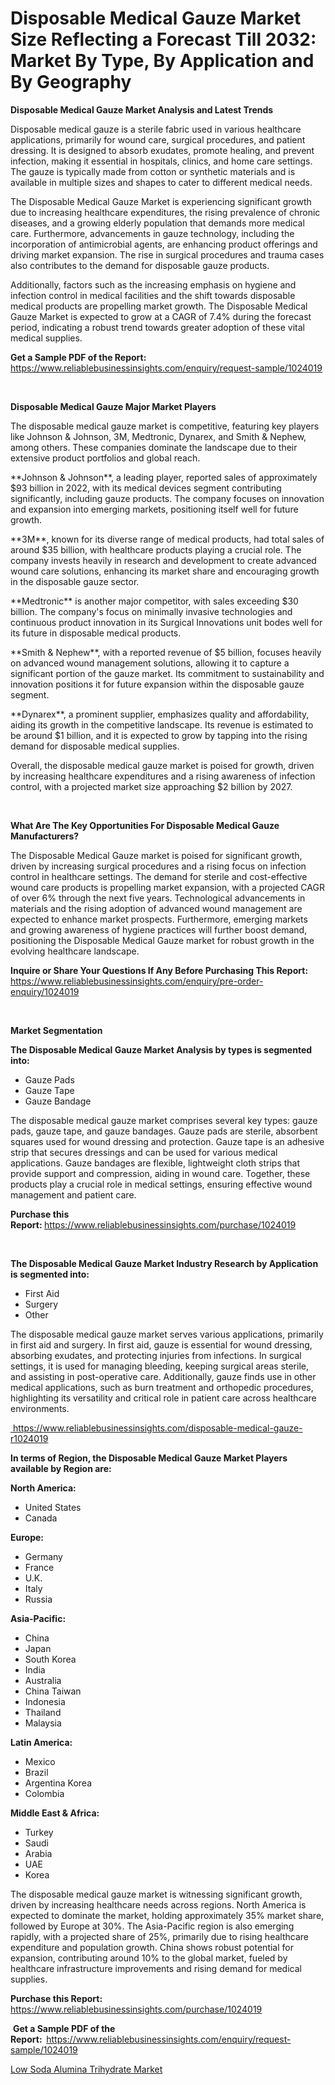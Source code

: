 <p><h1>Disposable Medical Gauze Market Size Reflecting a Forecast Till 2032: Market By Type, By Application and By Geography</h1></p><p><strong>Disposable Medical Gauze Market Analysis and Latest Trends</strong></p>
<p><p>Disposable medical gauze is a sterile fabric used in various healthcare applications, primarily for wound care, surgical procedures, and patient dressing. It is designed to absorb exudates, promote healing, and prevent infection, making it essential in hospitals, clinics, and home care settings. The gauze is typically made from cotton or synthetic materials and is available in multiple sizes and shapes to cater to different medical needs.</p><p>The Disposable Medical Gauze Market is experiencing significant growth due to increasing healthcare expenditures, the rising prevalence of chronic diseases, and a growing elderly population that demands more medical care. Furthermore, advancements in gauze technology, including the incorporation of antimicrobial agents, are enhancing product offerings and driving market expansion. The rise in surgical procedures and trauma cases also contributes to the demand for disposable gauze products.</p><p>Additionally, factors such as the increasing emphasis on hygiene and infection control in medical facilities and the shift towards disposable medical products are propelling market growth. The Disposable Medical Gauze Market is expected to grow at a CAGR of 7.4% during the forecast period, indicating a robust trend towards greater adoption of these vital medical supplies.</p></p>
<p><strong>Get a Sample PDF of the Report:&nbsp;</strong> <a href="https://www.reliablebusinessinsights.com/enquiry/request-sample/1024019?utm_campaign=2760&utm_medium=2&utm_source=Github&utm_content=ia&utm_term=07032025&utm_id=disposable-medical-gauze">https://www.reliablebusinessinsights.com/enquiry/request-sample/1024019</a></p>
<p>&nbsp;</p>
<p><strong>Disposable Medical Gauze Major Market Players</strong></p>
<p><p>The disposable medical gauze market is competitive, featuring key players like Johnson & Johnson, 3M, Medtronic, Dynarex, and Smith & Nephew, among others. These companies dominate the landscape due to their extensive product portfolios and global reach.</p><p>**Johnson & Johnson**, a leading player, reported sales of approximately $93 billion in 2022, with its medical devices segment contributing significantly, including gauze products. The company focuses on innovation and expansion into emerging markets, positioning itself well for future growth.</p><p>**3M**, known for its diverse range of medical products, had total sales of around $35 billion, with healthcare products playing a crucial role. The company invests heavily in research and development to create advanced wound care solutions, enhancing its market share and encouraging growth in the disposable gauze sector.</p><p>**Medtronic** is another major competitor, with sales exceeding $30 billion. The company's focus on minimally invasive technologies and continuous product innovation in its Surgical Innovations unit bodes well for its future in disposable medical products.</p><p>**Smith & Nephew**, with a reported revenue of $5 billion, focuses heavily on advanced wound management solutions, allowing it to capture a significant portion of the gauze market. Its commitment to sustainability and innovation positions it for future expansion within the disposable gauze segment.</p><p>**Dynarex**, a prominent supplier, emphasizes quality and affordability, aiding its growth in the competitive landscape. Its revenue is estimated to be around $1 billion, and it is expected to grow by tapping into the rising demand for disposable medical supplies.</p><p>Overall, the disposable medical gauze market is poised for growth, driven by increasing healthcare expenditures and a rising awareness of infection control, with a projected market size approaching $2 billion by 2027.</p></p>
<p>&nbsp;</p>
<p><strong>What Are The Key Opportunities For Disposable Medical Gauze Manufacturers?</strong></p>
<p><p>The Disposable Medical Gauze market is poised for significant growth, driven by increasing surgical procedures and a rising focus on infection control in healthcare settings. The demand for sterile and cost-effective wound care products is propelling market expansion, with a projected CAGR of over 6% through the next five years. Technological advancements in materials and the rising adoption of advanced wound management are expected to enhance market prospects. Furthermore, emerging markets and growing awareness of hygiene practices will further boost demand, positioning the Disposable Medical Gauze market for robust growth in the evolving healthcare landscape.</p></p>
<p><strong>Inquire or Share Your Questions If Any Before Purchasing This Report:</strong> <a href="https://www.reliablebusinessinsights.com/enquiry/pre-order-enquiry/1024019?utm_campaign=2760&utm_medium=2&utm_source=Github&utm_content=ia&utm_term=07032025&utm_id=disposable-medical-gauze">https://www.reliablebusinessinsights.com/enquiry/pre-order-enquiry/1024019</a></p>
<p>&nbsp;</p>
<p><strong>Market Segmentation</strong></p>
<p><strong>The Disposable Medical Gauze Market Analysis by types is segmented into:</strong></p>
<p><ul><li>Gauze Pads</li><li>Gauze Tape</li><li>Gauze Bandage</li></ul></p>
<p><p>The disposable medical gauze market comprises several key types: gauze pads, gauze tape, and gauze bandages. Gauze pads are sterile, absorbent squares used for wound dressing and protection. Gauze tape is an adhesive strip that secures dressings and can be used for various medical applications. Gauze bandages are flexible, lightweight cloth strips that provide support and compression, aiding in wound care. Together, these products play a crucial role in medical settings, ensuring effective wound management and patient care.</p></p>
<p><strong>Purchase this Report:&nbsp;</strong><a href="https://www.reliablebusinessinsights.com/purchase/1024019?utm_campaign=2760&utm_medium=2&utm_source=Github&utm_content=ia&utm_term=07032025&utm_id=disposable-medical-gauze">https://www.reliablebusinessinsights.com/purchase/1024019</a></p>
<p>&nbsp;</p>
<p><strong>The Disposable Medical Gauze Market Industry Research by Application is segmented into:</strong></p>
<p><ul><li>First Aid</li><li>Surgery</li><li>Other</li></ul></p>
<p><p>The disposable medical gauze market serves various applications, primarily in first aid and surgery. In first aid, gauze is essential for wound dressing, absorbing exudates, and protecting injuries from infections. In surgical settings, it is used for managing bleeding, keeping surgical areas sterile, and assisting in post-operative care. Additionally, gauze finds use in other medical applications, such as burn treatment and orthopedic procedures, highlighting its versatility and critical role in patient care across healthcare environments.</p></p>
<p><a href="https://www.reliablebusinessinsights.com/disposable-medical-gauze-r1024019?utm_campaign=2760&utm_medium=2&utm_source=Github&utm_content=ia&utm_term=07032025&utm_id=disposable-medical-gauze">&nbsp;https://www.reliablebusinessinsights.com/disposable-medical-gauze-r1024019</a></p>
<p><strong>In terms of Region, the Disposable Medical Gauze Market Players available by Region are:</strong></p>
<p>
    <p> <strong> North America: </strong>
        <ul>
            <li>United States</li>
            <li>Canada</li>
        </ul>
        </p> 
    <p> <strong> Europe: </strong>
        <ul>
            <li>Germany</li>
            <li>France</li>
            <li>U.K.</li>
            <li>Italy</li>
            <li>Russia</li>
        </ul>
        </p> 
    <p> <strong> Asia-Pacific: </strong>
        <ul>
            <li>China</li>
            <li>Japan</li>
            <li>South Korea</li>
            <li>India</li>
            <li>Australia</li>
            <li>China Taiwan</li>
            <li>Indonesia</li>
            <li>Thailand</li>
            <li>Malaysia</li>
        </ul>
        </p> 
    <p> <strong> Latin America: </strong>
        <ul>
            <li>Mexico</li>
            <li>Brazil</li>
            <li>Argentina Korea</li>
            <li>Colombia</li>
        </ul>
        </p> 
    <p> <strong> Middle East & Africa: </strong>
        <ul>
            <li>Turkey</li>
            <li>Saudi</li>
            <li>Arabia</li>
            <li>UAE</li>
            <li>Korea</li>
        </ul>
    </p>
    </p>
<p><p>The disposable medical gauze market is witnessing significant growth, driven by increasing healthcare needs across regions. North America is expected to dominate the market, holding approximately 35% market share, followed by Europe at 30%. The Asia-Pacific region is also emerging rapidly, with a projected share of 25%, primarily due to rising healthcare expenditure and population growth. China shows robust potential for expansion, contributing around 10% to the global market, fueled by healthcare infrastructure improvements and rising demand for medical supplies.</p></p>
<p><strong>Purchase this Report: </strong><a href="https://www.reliablebusinessinsights.com/purchase/1024019?utm_campaign=2760&utm_medium=2&utm_source=Github&utm_content=ia&utm_term=07032025&utm_id=disposable-medical-gauze">https://www.reliablebusinessinsights.com/purchase/1024019</a></p>
<p>&nbsp;<strong>Get a Sample PDF of the Report:&nbsp;&nbsp;</strong><a href="https://www.reliablebusinessinsights.com/enquiry/request-sample/1024019?utm_campaign=2760&utm_medium=2&utm_source=Github&utm_content=ia&utm_term=07032025&utm_id=disposable-medical-gauze">https://www.reliablebusinessinsights.com/enquiry/request-sample/1024019</a></p>
<p><strong></strong></p>
<p><p><a href="https://github.com/vitrilaoire/Market-Research-Report-List-1/blob/main/low-soda-alumina-trihydrate-market.md?utm_campaign=2760&utm_medium=2&utm_source=Github&utm_content=ia&utm_term=07032025&utm_id=disposable-medical-gauze">Low Soda Alumina Trihydrate Market</a></p></p>